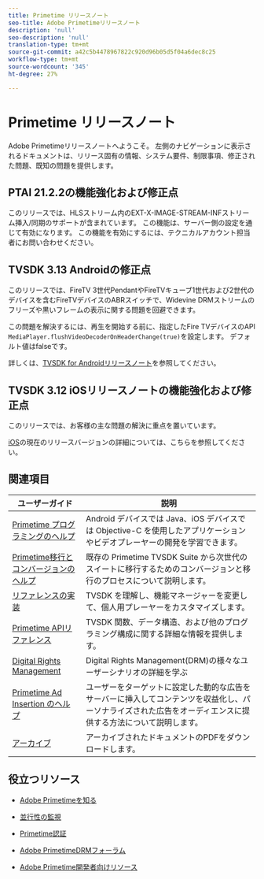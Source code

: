 ```yaml
---
title: Primetime リリースノート
seo-title: Adobe Primetimeリリースノート
description: 'null'
seo-description: 'null'
translation-type: tm+mt
source-git-commit: a42c5b4478967822c920d96b05d5f04a6dec8c25
workflow-type: tm+mt
source-wordcount: '345'
ht-degree: 27%

---
```



# Primetime リリースノート

Adobe Primetimeリリースノートへようこそ。 左側のナビゲーションに表示されるドキュメントは、リリース固有の情報、システム要件、制限事項、修正された問題、既知の問題を提供します。

## PTAI 21.2.2の機能強化および修正点

このリリースでは、HLSストリーム内のEXT-X-IMAGE-STREAM-INFストリーム挿入/同期のサポートが含まれています。 この機能は、サーバー側の設定を通じて有効になります。 この機能を有効にするには、テクニカルアカウント担当者にお問い合わせください。

## TVSDK 3.13 Androidの修正点

このリリースでは、FireTV 3世代PendantやFireTVキューブ1世代および2世代のデバイスを含むFireTVデバイスのABRスイッチで、Widevine DRMストリームのフリーズや黒いフレームの表示に関する問題を回避できます。

この問題を解決するには、再生を開始する前に、指定したFire TVデバイスのAPI `MediaPlayer.flushVideoDecoderOnHeaderChange(true)`を設定します。 デフォルト値はfalseです。

詳しくは、[TVSDK for Androidリリースノート](../release-notes/tvsdk-3x-android.md)を参照してください。

## TVSDK 3.12 iOSリリースノートの機能強化および修正点

このリリースでは、お客様の主な問題の解決に重点を置いています。

[iOS](../release-notes/tvsdk-3x-ios.md)の現在のリリースバージョンの詳細については、こちらを参照してください。

## 関連項目

| ユーザーガイド | 説明 |
|--- |--- |
| [Primetime プログラミングのヘルプ](/help/programming/home.md) | Android デバイスでは Java、iOS デバイスでは Objective-C を使用したアプリケーションやビデオプレーヤーの開発を学習できます。 |
| [Primetime移行とコンバージョンのヘルプ](/help/migration-guides/home.md) | 既存の Primetime TVSDK Suite から次世代のスイートに移行するためのコンバージョンと移行のプロセスについて説明します。 |
| [リファレンスの実装](/help/android-reference-implementation/home.md) | TVSDK を理解し、機能マネージャーを変更して、個人用プレーヤーをカスタマイズします。 |
| [Primetime APIリファレンス](/help/reference/api-references.md) | TVSDK 関数、データ構造、および他のプログラミング構成に関する詳細な情報を提供します。 |
| [Digital Rights Management](/help/digital-rights-management/home.md) | Digital Rights Management(DRM)の様々なユーザーシナリオの詳細を学ぶ |
| [Primetime Ad Insertion のヘルプ](/help/primetime-ad-insertion/home.md) | ユーザーをターゲットに設定した動的な広告をサーバーに挿入してコンテンツを収益化し、パーソナライズされた広告をオーディエンスに提供する方法について説明します。 |
| [アーカイブ](https://helpx.adobe.com/primetime/archives.html) | アーカイブされたドキュメントのPDFをダウンロードします。 |

## 役立つリソース

* [Adobe Primetimeを知る](https://www.adobe.com/in/marketing/primetime.html)

* [並行性の監視](https://tve.helpdocsonline.com/concurrency-monitoring-introduction)

* [Primetime認証](https://tve.helpdocsonline.com/home)

* [Adobe PrimetimeDRMフォーラム](https://forums.adobe.com/community/adobe_access)

* [Adobe Primetime開発者向けリソース](https://www.adobe.com/devnet/primetime.html)
